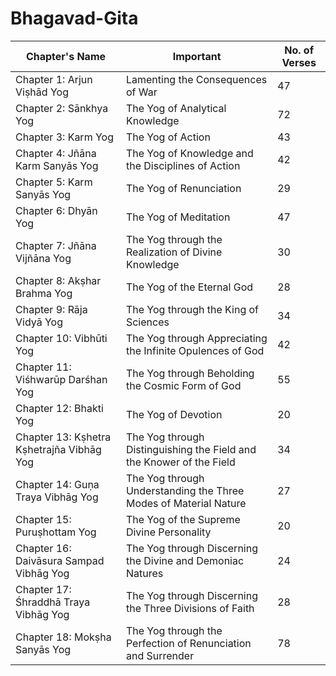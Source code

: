 # Bhagavad-Gita

| Chapter's Name                            | Important                                                            | No. of Verses |
| ----------------------------------------- | -------------------------------------------------------------------- | ------------- |
| Chapter 1: Arjun Viṣhād Yog               | Lamenting the Consequences of War                                    | 47
| Chapter 2: Sānkhya Yog                    | The Yog of Analytical Knowledge                                      | 72
| Chapter 3: Karm Yog                       | The Yog of Action                                                    | 43
| Chapter 4: Jñāna Karm Sanyās Yog          | The Yog of Knowledge and the Disciplines of Action                   | 42
| Chapter 5: Karm Sanyās Yog                | The Yog of Renunciation                                              | 29
| Chapter 6: Dhyān Yog                      | The Yog of Meditation                                                | 47
| Chapter 7: Jñāna Vijñāna Yog              | The Yog through the Realization of Divine Knowledge                  | 30
| Chapter 8: Akṣhar Brahma Yog              | The Yog of the Eternal God                                           | 28
| Chapter 9: Rāja Vidyā Yog                 | The Yog through the King of Sciences                                 | 34
| Chapter 10: Vibhūti Yog                   | The Yog through Appreciating the Infinite Opulences of God           | 42
| Chapter 11: Viśhwarūp Darśhan Yog         | The Yog through Beholding the Cosmic Form of God                     | 55
| Chapter 12: Bhakti Yog                    | The Yog of Devotion                                                  | 20
| Chapter 13: Kṣhetra Kṣhetrajña Vibhāg Yog | The Yog through Distinguishing the Field and the Knower of the Field | 34
| Chapter 14: Guṇa Traya Vibhāg Yog         | The Yog through Understanding the Three Modes of Material Nature     | 27
| Chapter 15: Puruṣhottam Yog               | The Yog of the Supreme Divine Personality                            | 20
| Chapter 16: Daivāsura Sampad Vibhāg Yog   | The Yog through Discerning the Divine and Demoniac Natures           | 24
| Chapter 17: Śhraddhā Traya Vibhāg Yog     | The Yog through Discerning the Three Divisions of Faith              | 28
| Chapter 18: Mokṣha Sanyās Yog             | The Yog through the Perfection of Renunciation and Surrender         | 78
